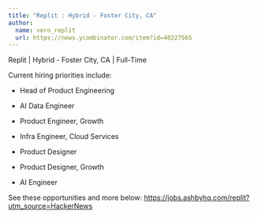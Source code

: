 ```yaml
---
title: "Replit : Hybrid - Foster City, CA"
author:
  name: vero_replit
  url: https://news.ycombinator.com/item?id=40227565
---
```

Replit | Hybrid - Foster City, CA | Full-Time

Current hiring priorities include:

* Head of Product Engineering

* AI Data Engineer

* Product Engineer, Growth

* Infra Engineer, Cloud Services

* Product Designer

* Product Designer, Growth

* AI Engineer

See these opportunities and more below: <a href="https:&#x2F;&#x2F;jobs.ashbyhq.com&#x2F;replit?utm_source=HackerNews">https:&#x2F;&#x2F;jobs.ashbyhq.com&#x2F;replit?utm_source=HackerNews</a>
